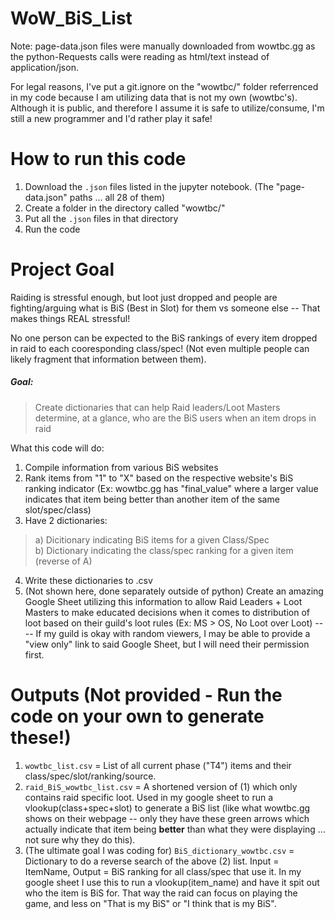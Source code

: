 # WoW_BiS_List

Note: page-data.json files were manually downloaded from wowtbc.gg as the python-Requests calls were reading as html/text instead of application/json.

For legal reasons, I've put a git.ignore on the "wowtbc/" folder referrenced in my code because I am utilizing data that is not my own (wowtbc's). Although it is public, and therefore I assume it is safe to utilize/consume, I'm still a new programmer and I'd rather play it safe!

# How to run this code
1. Download the `.json` files listed in the jupyter notebook. (The "page-data.json" paths ... all 28 of them)
2. Create a folder in the directory called "wowtbc/"
3. Put all the `.json` files in that directory
4. Run the code

# Project Goal
Raiding is stressful enough, but loot just dropped and people are fighting/arguing what is BiS (Best in Slot) for them vs someone else -- That makes things REAL stressful!

No one person can be expected to the BiS rankings of every item dropped in raid to each cooresponding class/spec! (Not even multiple people can likely fragment that information between them).

##### Goal:
> Create dictionaries that can help Raid leaders/Loot Masters determine, at a glance, who are the BiS users when an item drops in raid

What this code will do:

1. Compile information from various BiS websites
2. Rank items from "1" to "X" based on the respective website's BiS ranking indicator (Ex: wowtbc.gg has "final_value" where a larger value indicates that item being better than another item of the same slot/spec/class)
3. Have 2 dictionaries:
> a) Dicitionary indicating BiS items for a given Class/Spec <br>
> b) Dictionary indicating the class/spec ranking for a given item (reverse of A)
4. Write these dictionaries to .csv
5. (Not shown here, done separately outside of python) Create an amazing Google Sheet utilizing this information to allow Raid Leaders + Loot Masters to make educated decisions when it comes to distribution of loot based on their guild's loot rules (Ex: MS > OS, No Loot over Loot)
---- If my guild is okay with random viewers, I may be able to provide a "view only" link to said Google Sheet, but I will need their permission first.

# Outputs (**Not provided** - Run the code on your own to generate these!)
1. `wowtbc_list.csv` = List of all current phase ("T4") items and their class/spec/slot/ranking/source.
2. `raid_BiS_wowtbc_list.csv` = A shortened version of (1) which only contains raid specific loot. Used in my google sheet to run a vlookup(class+spec+slot) to generate a BiS list (like what wowtbc.gg shows on their webpage -- only they have these green arrows which actually indicate that item being **better** than what they were displaying ... not sure why they do this).
3. (The ultimate goal I was coding for) `BiS_dictionary_wowtbc.csv` = Dictionary to do a reverse search of the above (2) list. Input = ItemName, Output = BiS ranking for all class/spec that use it. In my google sheet I use this to run a vlookup(item_name) and have it spit out who the item is BiS for. That way the raid can focus on playing the game, and less on "That is my BiS" or "I think that is my BiS".
